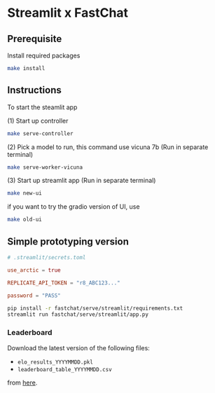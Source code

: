 # Streamlit x FastChat

## Prerequisite

Install required packages

```sh
make install
```

## Instructions

To start the steamlit app

(1) Start up controller

```sh
make serve-controller
```

(2) Pick a model to run, this command use vicuna 7b (Run in separate terminal)

```sh
make serve-worker-vicuna
```

(3) Start up streamlit app (Run in separate terminal)

```sh
make new-ui
```

if you want to try the gradio version of UI, use

```sh
make old-ui
```

## Simple prototyping version

```toml
# .streamlit/secrets.toml

use_arctic = true

REPLICATE_API_TOKEN = "r8_ABC123..."

password = "PASS"
```

```sh
pip install -r fastchat/serve/streamlit/requirements.txt
streamlit run fastchat/serve/streamlit/app.py
```

### Leaderboard

Download the latest version of the following files:

- `elo_results_YYYYMMDD.pkl`
- `leaderboard_table_YYYYMMDD.csv`

from [here](https://huggingface.co/spaces/lmsys/chatbot-arena-leaderboard/tree/main).
